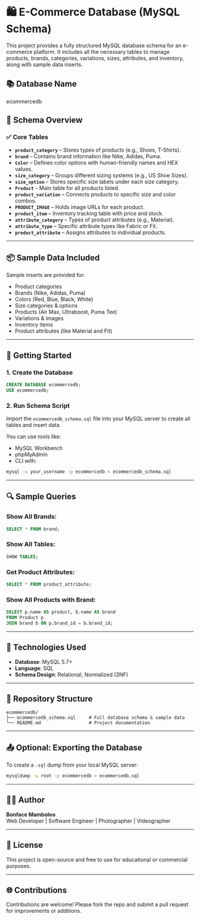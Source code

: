 
# 🛍️ E-Commerce Database (MySQL Schema)

This project provides a fully structured MySQL database schema for an e-commerce platform. It includes all the necessary tables to manage products, brands, categories, variations, sizes, attributes, and inventory, along with sample data inserts.



## 📚 Database Name
  ecommercedb


## 🧱 Schema Overview

### ✅ Core Tables
- **`product_category`** – Stores types of products (e.g., Shoes, T-Shirts).
- **`brand`** – Contains brand information like Nike, Adidas, Puma.
- **`Color`** – Defines color options with human-friendly names and HEX values.
- **`size_category`** – Groups different sizing systems (e.g., US Shoe Sizes).
- **`size_option`** – Stores specific size labels under each size category.
- **`Product`** – Main table for all products listed.
- **`product_variation`** – Connects products to specific size and color combos.
- **`PRODUCT_IMAGE`** – Holds image URLs for each product.
- **`product_item`** – Inventory tracking table with price and stock.
- **`attribute_category`** – Types of product attributes (e.g., Material).
- **`attribute_type`** – Specific attribute types like Fabric or Fit.
- **`product_attribute`** – Assigns attributes to individual products.

---

## 📦 Sample Data Included

Sample inserts are provided for:
- Product categories
- Brands (Nike, Adidas, Puma)
- Colors (Red, Blue, Black, White)
- Size categories & options
- Products (Air Max, Ultraboost, Puma Tee)
- Variations & images
- Inventory items
- Product attributes (like Material and Fit)

---

## 🚀 Getting Started

### 1. Create the Database
```sql
CREATE DATABASE ecommercedb;
USE ecommercedb;
```

### 2. Run Schema Script
Import the `ecommercedb_schema.sql` file into your MySQL server to create all tables and insert data.

You can use tools like:
- MySQL Workbench
- phpMyAdmin
- CLI with:  
```bash
mysql -u your_username -p ecommercedb < ecommercedb_schema.sql
```

---

## 🔍 Sample Queries

### Show All Brands:
```sql
SELECT * FROM brand;
```

### Show All Tables:
```sql
SHOW TABLES;
```

### Get Product Attributes:
```sql
SELECT * FROM product_attribute;
```

### Show All Products with Brand:
```sql
SELECT p.name AS product, b.name AS brand 
FROM Product p
JOIN brand b ON p.brand_id = b.brand_id;
```

---

## 🧰 Technologies Used

- **Database**: MySQL 5.7+
- **Language**: SQL
- **Schema Design**: Relational, Normalized (3NF)

---

## 📁 Repository Structure

```
ecommercedb/
├── ecommercedb_schema.sql     # Full database schema & sample data
└── README.md                  # Project documentation
```

---

## 📤 Optional: Exporting the Database

To create a `.sql` dump from your local MySQL server:
```bash
mysqldump -u root -p ecommercedb > ecommercedb.sql
```

---

## 👨‍💻 Author

**Bonface Mamboleo**  
Web Developer | Software Engineer | Photographer | Videographer

---

## 📄 License

This project is open-source and free to use for educational or commercial purposes.

---

## 🌐 Contributions

Contributions are welcome! Please fork the repo and submit a pull request for improvements or additions.
